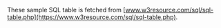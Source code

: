 These sample SQL table is fetched from [www.w3resource.com/sql/sql-table.php](https://www.w3resource.com/sql/sql-table.php).